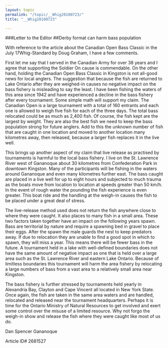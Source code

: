 ```yaml
---
layout: topic
permalink: "/topic/__Whig20100723/"
title: "__Whig20100723"

---
```


###Letter to the Editor
##Derby format can harm bass population


With reference to the article about the Canadian Open Bass Classic in the July 17Whig-Standard by Doug Graham, I have a few comments.

First let me say that I served in the Canadian Army for over 38 years and I agree that supporting the Soldier On cause is commendable. On the other hand, holding the Canadian Open Bass Classic in Kingston is not all-good news for local anglers. The suggestion that because the fish are returned to Lake Ontario after they are weighed-in causes no negative impact on the bass fishery is misleading to say the least. I have been fishing the waters of this area since 1942 and have experienced a decline in the bass fishery after every tournament.
Some simple math will support my claim. The Canadian Open is a large tournament with a total of 160 entrants and each one is allowed to weigh five fish for each of the three days. The total bass relocated could be as much as 2,400 fish. Of course, the fish kept are the largest by weight. They are also the best fish we need to keep the bass population strong for future anglers. Add to this the unknown number of fish that are caught in one location and moved to another location many kilometres away, then released, because a larger fish replaces it in the live well.

This brings up another aspect of my claim that live release as practised by tournaments is harmful to the local bass fishery. I live on the St. Lawrence River west of Gananoque about 30 kilometres from Confederation Park in downtown Kingston. Many of the participants will be fishing in the waters around Gananoque and even many kilometres further east. The bass caught are placed in a live well for up to eight hours and subjected to much trauma as the boats move from location to location at speeds greater than 50 km/h. In the event of rough water the pounding the fish experience is even greater. This boat ride and the handling at the weigh-in causes the fish to be placed under a great deal of stress.

The live-release method used does not return the fish anywhere close to where they were caught. It also places to many fish in a small area. These two factors taken together have an impact on the following years spawn. Bass are territorial by nature and require a spawning bed in gravel to place their eggs. After the spawn the male guards the nest to keep predators away. If due to relocation they are unable to find a good spot in which to spawn, they will miss a year. This means there will be fewer bass in the future. A tournament held in a lake with well-defined boundaries does not have the same amount of negative impact as one that is held over a large area such as the St. Lawrence River and eastern Lake Ontario. Because of limitless boundaries this tournament will harm the area fishery by relocating a large numbers of bass from a vast area to a relatively small area near Kingston.

The bass fishery is further stressed by tournaments held yearly in Alexandria Bay, Clayton and Cape Vincent all located in New York State. Once again, the fish are taken in the same area waters and are handled, relocated and released near the tournament headquarters. Perhaps it is time for the Ontario Ministry of Natural Resources to get involved and exert some control over the misuse of a limited resource. Why not forgo the weigh-in show and release the fish where they were caught like most of us do.




Dan Spencer Gananoque


Article ID# 2681527

